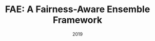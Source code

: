 ---
title: "FAE: A Fairness-Aware Ensemble Framework"
collection: publications
permalink: /publication/2019-DBLP:conf/bigdataconf/IosifidisFN19
date: 2019
venue: '2019 {IEEE} International Conference on Big Data (Big Data), Los Angeles, CA, USA, December 9-12, 2019'
---